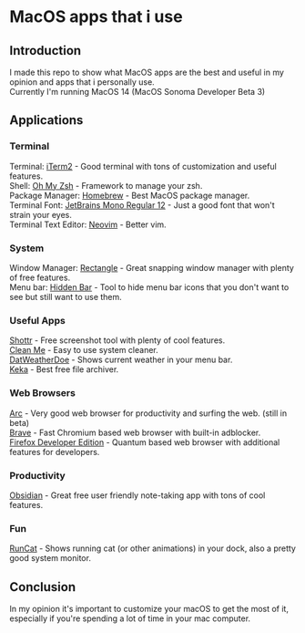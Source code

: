 # MacOS apps that i use

## Introduction
I made this repo to show what MacOS apps are the best and useful in my opinion and apps that i personally use.  
Currently I'm running MacOS 14 (MacOS Sonoma Developer Beta 3)

## Applications
### Terminal
Terminal: [iTerm2](https://iterm2.com/) - Good terminal with tons of customization and useful features.  
Shell: [Oh My Zsh](https://ohmyz.sh/) - Framework to manage your zsh.  
Package Manager: [Homebrew](https://brew.sh/) - Best MacOS package manager.  
Terminal Font: [JetBrains Mono Regular 12](https://www.nerdfonts.com/font-downloads) - Just a good font that won't strain your eyes.  
Terminal Text Editor: [Neovim](https://neovim.io/) - Better vim.  

### System
Window Manager: [Rectangle](https://rectangleapp.com/) - Great snapping window manager with plenty of free features.  
Menu bar: [Hidden Bar](https://superbits.co/hidden/) - Tool to hide menu bar icons that you don't want to see but still want to use them.  

### Useful Apps
[Shottr](https://shottr.cc/) - Free screenshot tool with plenty of cool features.  
[Clean Me](https://kevin-de-koninck.github.io/Clean-Me/) - Easy to use system cleaner.  
[DatWeatherDoe](https://github.com/inderdhir/DatWeatherDoe) - Shows current weather in your menu bar.  
[Keka](https://www.keka.io/en/) - Best free file archiver.  

### Web Browsers
[Arc](https://arc.net/) - Very good web browser for productivity and surfing the web. (still in beta)  
[Brave](https://brave.com/) - Fast Chromium based web browser with built-in adblocker.  
[Firefox Developer Edition](https://www.mozilla.org/en-US/firefox/developer/) - Quantum based web browser with additional features for developers.  

### Productivity
[Obsidian](https://obsidian.md/) - Great free user friendly note-taking app with tons of cool features.  

### Fun
[RunCat](kyome.io/runcat/index.html) - Shows running cat (or other animations) in your dock, also a pretty good system monitor.  

## Conclusion
In my opinion it's important to customize your macOS to get the most of it, especially if you're spending a lot of time in your mac computer.

